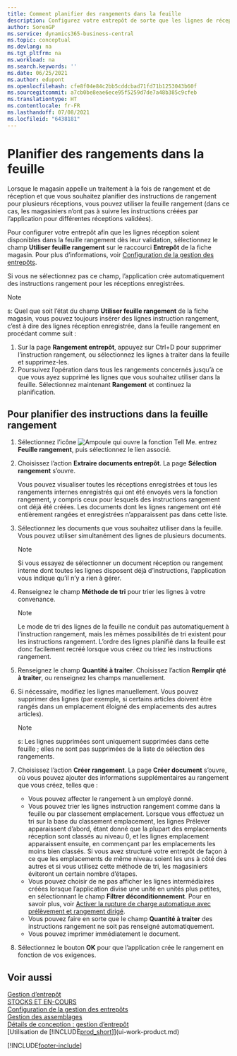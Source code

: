 ```yaml
---
title: Comment planifier des rangements dans la feuille
description: Configurez votre entrepôt de sorte que les lignes de réception soient disponibles dans la feuille de calcul de rangement lorsque vous souhaitez planifier les instructions de rangement pour les réceptions.
author: SorenGP
ms.service: dynamics365-business-central
ms.topic: conceptual
ms.devlang: na
ms.tgt_pltfrm: na
ms.workload: na
ms.search.keywords: ''
ms.date: 06/25/2021
ms.author: edupont
ms.openlocfilehash: cfe8f04e84c2bb5cddcbad71fd71b1253043b60f
ms.sourcegitcommit: a7cb0be8eae6ece95f5259d7de7a48b385c9cfeb
ms.translationtype: HT
ms.contentlocale: fr-FR
ms.lasthandoff: 07/08/2021
ms.locfileid: "6438181"
---
```

# <a name="plan-put-aways-in-worksheets"></a>Planifier des rangements dans la feuille
Lorsque le magasin appelle un traitement à la fois de rangement et de réception et que vous souhaitez planifier des instructions de rangement pour plusieurs réceptions, vous pouvez utiliser la feuille rangement (dans ce cas, les magasiniers n’ont pas à suivre les instructions créées par l’application pour différentes réceptions validées).  

Pour configurer votre entrepôt afin que les lignes réception soient disponibles dans la feuille rangement dès leur validation, sélectionnez le champ **Utiliser feuille rangement** sur le raccourci **Entrepôt** de la fiche magasin. Pour plus d’informations, voir [Configuration de la gestion des entrepôts](warehouse-setup-warehouse.md).  

Si vous ne sélectionnez pas ce champ, l’application crée automatiquement des instructions rangement pour les réceptions enregistrées.  

> [!NOTE]  
>  s: Quel que soit l’état du champ **Utiliser feuille rangement** de la fiche magasin, vous pouvez toujours insérer des lignes instruction rangement, c’est à dire des lignes réception enregistrée, dans la feuille rangement en procédant comme suit :  
>   
>  1.  Sur la page **Rangement entrepôt**, appuyez sur Ctrl+D pour supprimer l’instruction rangement, ou sélectionnez les lignes à traiter dans la feuille et supprimez-les.  
> 2.  Poursuivez l’opération dans tous les rangements concernés jusqu’à ce que vous ayez supprimé les lignes que vous souhaitez utiliser dans la feuille. Sélectionnez maintenant **Rangement** et continuez la planification.  

## <a name="to-plan-instructions-in-the-put-away-worksheet"></a>Pour planifier des instructions dans la feuille rangement  
1.  Sélectionnez l’icône ![Ampoule qui ouvre la fonction Tell Me.](media/ui-search/search_small.png "Dites-moi ce que vous voulez faire") entrez **Feuille rangement**, puis sélectionnez le lien associé.  
2.  Choisissez l’action **Extraire documents entrepôt**. La page **Sélection rangement** s’ouvre.  

    Vous pouvez visualiser toutes les réceptions enregistrées et tous les rangements internes enregistrés qui ont été envoyés vers la fonction rangement, y compris ceux pour lesquels des instructions rangement ont déjà été créées. Les documents dont les lignes rangement ont été entièrement rangées et enregistrées n’apparaissent pas dans cette liste.  

3. Sélectionnez les documents que vous souhaitez utiliser dans la feuille. Vous pouvez utiliser simultanément des lignes de plusieurs documents.  

    > [!NOTE]  
    >  Si vous essayez de sélectionner un document réception ou rangement interne dont toutes les lignes disposent déjà d’instructions, l’application vous indique qu’il n’y a rien à gérer.  

4. Renseignez le champ **Méthode de tri** pour trier les lignes à votre convenance.  

    > [!NOTE]  
    >  Le mode de tri des lignes de la feuille ne conduit pas automatiquement à l’instruction rangement, mais les mêmes possibilités de tri existent pour les instructions rangement. L’ordre des lignes planifié dans la feuille est donc facilement recréé lorsque vous créez ou triez les instructions rangement.  

5.  Renseignez le champ **Quantité à traiter**. Choisissez l’action **Remplir qté à traiter**, ou renseignez les champs manuellement.  
6.  Si nécessaire, modifiez les lignes manuellement. Vous pouvez supprimer des lignes (par exemple, si certains articles doivent être rangés dans un emplacement éloigné des emplacements des autres articles).  

    > [!NOTE]  
    >  s: Les lignes supprimées sont uniquement supprimées dans cette feuille ; elles ne sont pas supprimées de la liste de sélection des rangements.  

7.  Choisissez l’action **Créer rangement**. La page **Créer document** s’ouvre, où vous pouvez ajouter des informations supplémentaires au rangement que vous créez, telles que :  

    -   Vous pouvez affecter le rangement à un employé donné.  
    -   Vous pouvez trier les lignes instruction rangement comme dans la feuille ou par classement emplacement. Lorsque vous effectuez un tri sur la base du classement emplacement, les lignes Prélever apparaissent d’abord, étant donné que la plupart des emplacements réception sont classés au niveau 0, et les lignes emplacement apparaissent ensuite, en commençant par les emplacements les moins bien classés. Si vous avez structuré votre entrepôt de façon à ce que les emplacements de même niveau soient les uns à côté des autres et si vous utilisez cette méthode de tri, les magasiniers éviteront un certain nombre d’étapes.  
    -   Vous pouvez choisir de ne pas afficher les lignes intermédiaires créées lorsque l’application divise une unité en unités plus petites, en sélectionnant le champ **Filtrer déconditionnement**. Pour en savoir plus, voir [Activer la rupture de charge automatique avec prélèvement et rangement dirigé](warehouse-enable-automatic-breaking-bulk-with-directed-put-away-and-pick.md).  
    -   Vous pouvez faire en sorte que le champ **Quantité à traiter** des instructions rangement ne soit pas renseigné automatiquement.  
    -   Vous pouvez imprimer immédiatement le document.  

8.  Sélectionnez le bouton **OK** pour que l’application crée le rangement en fonction de vos exigences.  

## <a name="see-also"></a>Voir aussi  
[Gestion d’entrepôt](warehouse-manage-warehouse.md)  
[STOCKS ET EN-COURS](inventory-manage-inventory.md)  
[Configuration de la gestion des entrepôts](warehouse-setup-warehouse.md)     
[Gestion des assemblages](assembly-assemble-items.md)    
[Détails de conception : gestion d’entrepôt](design-details-warehouse-management.md)  
[Utilisation de [!INCLUDE[prod_short](includes/prod_short.md)]](ui-work-product.md)


[!INCLUDE[footer-include](includes/footer-banner.md)]